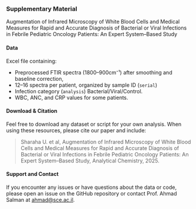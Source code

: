 ### Supplementary Material

Augmentation of Infrared Microscopy of White Blood Cells and Medical Measures for Rapid and Accurate Diagnosis of Bacterial or Viral Infections in Febrile Pediatric Oncology Patients: An Expert System–Based Study

#### Data
Excel file containing:
* Preprocessed FTIR spectra (1800–900cm⁻¹) after smoothing and baseline correction, 
* 12–16 spectra per patient, organized by sample ID (`serial`) 
* Infection category (`analysis`) Bacterial/Viral/Control.
* WBC, ANC, and CRP values for some patients.

#### Download & Citation
Feel free to download any dataset or script for your own analysis. When using these resources, please cite our paper and include:

> Sharaha U. et al, Augmentation of Infrared Microscopy of White Blood Cells and Medical Measures for Rapid and Accurate Diagnosis of Bacterial or Viral Infections in Febrile Pediatric Oncology Patients: An Expert System–Based Study, Analytical Chemistry, 2025.

#### Support and Contact
If you encounter any issues or have questions about the data or code, please open an issue on the GitHub repository or contact Prof. Ahmad Salman at [ahmad@sce.ac.il](mailto:ahmad@sce.ac.il).




